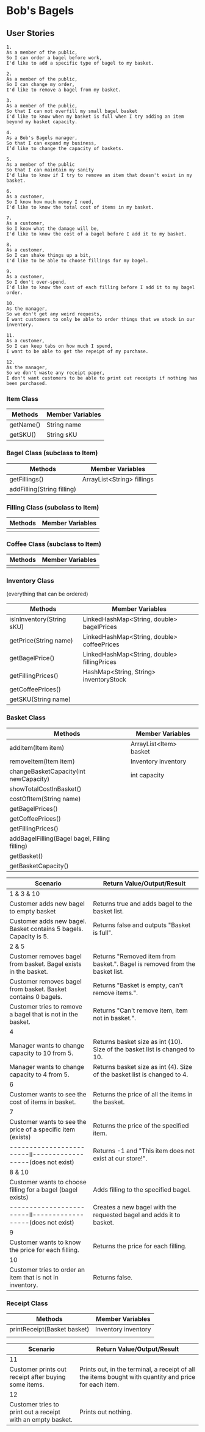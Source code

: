 # Bob's Bagels

## User Stories
```
1.
As a member of the public,
So I can order a bagel before work,
I'd like to add a specific type of bagel to my basket.
```
```
2.
As a member of the public,
So I can change my order,
I'd like to remove a bagel from my basket.
```
```
3.
As a member of the public,
So that I can not overfill my small bagel basket
I'd like to know when my basket is full when I try adding an item beyond my basket capacity.
```
```
4.
As a Bob's Bagels manager,
So that I can expand my business,
I’d like to change the capacity of baskets.
```
```
5.
As a member of the public
So that I can maintain my sanity
I'd like to know if I try to remove an item that doesn't exist in my basket.
```
```
6.
As a customer,
So I know how much money I need,
I'd like to know the total cost of items in my basket.
```
```
7.
As a customer,
So I know what the damage will be,
I'd like to know the cost of a bagel before I add it to my basket.
```
```
8.
As a customer,
So I can shake things up a bit,
I'd like to be able to choose fillings for my bagel.
```
```
9.
As a customer,
So I don't over-spend,
I'd like to know the cost of each filling before I add it to my bagel order.
```
```
10.
As the manager,
So we don't get any weird requests,
I want customers to only be able to order things that we stock in our inventory.
```
```
11.
As a customer,
So I can keep tabs on how much I spend,
I want to be able to get the repeipt of my purchase.
```
```
12.
As the manager,
So we don't waste any receipt paper,
I don't want customers to be able to print out receipts if nothing has been purchased.
```

### Item Class

| Methods   | Member Variables |
|-----------|------------------|
| getName() | String name      |
| getSKU()  | String sKU       |

### Bagel Class (subclass to Item)

| Methods                    | Member Variables            |
|----------------------------|-----------------------------|
| getFillings()              | ArrayList\<String> fillings |
| addFilling(String filling) |                             |

### Filling Class (subclass to Item)

| Methods | Member Variables |
|---------|------------------|
|         |                  |

### Coffee Class (subclass to Item)

| Methods | Member Variables |
|---------|------------------|
|         |                  |


### Inventory Class
(everything that can be ordered)

| Methods                   | Member Variables                            |
|---------------------------|---------------------------------------------|
| isInInventory(String sKU) | LinkedHashMap<String, double> bagelPrices   |
| getPrice(String name)     | LinkedHashMap<String, double> coffeePrices  |
| getBagelPrice()           | LinkedHashMap<String, double> fillingPrices |
| getFillingPrices()        | HashMap<String, String> inventoryStock      |   
| getCoffeePrices()         |                                             |
| getSKU(String name)       |                                             |


### Basket Class

| Methods                                       | Member Variables        |
|-----------------------------------------------|-------------------------|
| addItem(Item item)                            | ArrayList\<Item> basket |
| removeItem(Item item)                         | Inventory inventory     |
| changeBasketCapacity(int newCapacity)         | int capacity            |
| showTotalCostInBasket()                       |                         |
| costOfItem(String name)                       |                         |
| getBagelPrices()                              |                         |
| getCoffeePrices()                             |                         |
| getFillingPrices()                            |                         |
| addBagelFilling(Bagel bagel, Filling filling) |                         |
| getBasket()                                   |                         |
| getBasketCapacity()                           |                         |

| Scenario                                                          | Return Value/Output/Result                                                  |
|-------------------------------------------------------------------|-----------------------------------------------------------------------------|
| 1 & 3 & 10                                                        |                                                                             |
| Customer adds new bagel to empty basket                           | Returns true and adds bagel to the basket list.                             |
| Customer adds new bagel. Basket contains 5 bagels. Capacity is 5. | Returns false and outputs "Basket is full".                                 |
| 2 & 5                                                             |                                                                             |
| Customer removes bagel from basket. Bagel exists in the basket.   | Returns "Removed item from basket.". Bagel is removed from the basket list. |
| Customer removes bagel from basket. Basket contains 0 bagels.     | Returns "Basket is empty, can't remove items.".                             |
| Customer tries to remove a bagel that is not in the basket.       | Returns "Can't remove item, item not in basket.".                           |
| 4                                                                 |                                                                             |
| Manager wants to change capacity to 10 from 5.                    | Returns basket size as int (10). Size of the basket list is changed to 10.  |
| Manager wants to change capacity to 4 from 5.                     | Returns basket size as int (4). Size of the basket list is changed to 4.    |
| 6                                                                 |                                                                             |
| Customer wants to see the cost of items in basket.                | Returns the price of all the items in the basket.                           |
| 7                                                                 |                                                                             |
| Customer wants to see the price of a specific item (exists)       | Returns the price of the specified item.                                    |
| ------------------------II------------------(does not exist)      | Returns -1 and "This item does not exist at our store!".                    |
| 8 & 10                                                            |                                                                             |
| Customer wants to choose filling for a bagel (bagel exists)       | Adds filling to the specified bagel.                                        |
| ------------------------II------------------(does not exist)      | Creates a new bagel with the requested bagel and adds it to basket.         |
| 9                                                                 |                                                                             |
| Customer wants to know the price for each filling.                | Returns the price for each filling.                                         |
| 10                                                                |                                                                             |
| Customer tries to order an item that is not in inventory.         | Returns false.                                                              |


### Receipt Class

| Methods                     | Member Variables    |
|-----------------------------|---------------------|
| printReceipt(Basket basket) | Inventory inventory |
|                             |                     |

| Scenario                                                    | Return Value/Output/Result                                                                            |
|-------------------------------------------------------------|-------------------------------------------------------------------------------------------------------|
| 11                                                          |                                                                                                       |
| Customer prints out receipt after buying some items.        | Prints out, in the terminal, a receipt of all the items bought with quantity and price for each item. |
| 12                                                          |                                                                                                       |
| Customer tries to print out a receipt with an empty basket. | Prints out nothing.                                                                                   |
